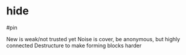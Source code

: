 # hide 

#pin

New is weak/not trusted yet
Noise is cover, be anonymous, but highly connected
Destructure to make forming blocks harder